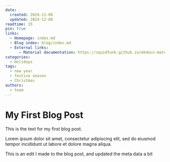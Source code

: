 ```yaml
---
date:
  created: 2024-11-06
  updated: 2024-12-08
readtime: 15
pin: true
links:
  - Homepage: index.md
  - Blog index: blog/index.md
  - External links:
      - Material documentation: https://squidfunk.github.io/mkdocs-material
categories:
  - Holidays
tags:
  - new year
  - festive season
  - Christmas
authors:
  - team
---
```


# My First Blog Post

This is the text for my first blog post.

<!-- more -->

Lorem ipsum dolor sit amet, consectetur adipiscing elit, sed do eiusmod
tempor incididunt ut labore et dolore magna aliqua.

This is an edit I made to the blog post, and updated the meta data a bit
